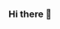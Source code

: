 ### Hi there 👋

<!--
**superrrk/superrrk** is a ✨ _special_ ✨ repository because its `README.md` (this file) appears on your GitHub profile.

Here are some ideas to get you started:

- 🔭 I’m currently working on ... CodeChica++
- 🌱 I’m currently learning ... GitHub :P
- 👯 I’m looking to collaborate on ... website building, customization, interaction - developing a dynamic website!
- 🤔 I’m looking for help with ... building websites with a public domain and learning Python!
- 💬 Ask me about ... programs I've done before CodeChica++!
- 📫 How to reach me: <p><a href="https://www.linkedin.com/in/kelly-truong-78a1551b7/">LinkedIn</a><p>
- 😄 Pronouns: She/Her
- ⚡ Fun fact: ... My favorite video game is Counter-Strike Global-Offensive!
-->
